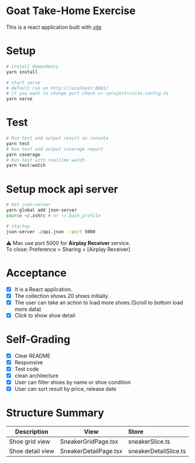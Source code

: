 # Goat Take-Home Exercise

This is a react application built with [vite](https://vitejs.dev/)

# Setup
```bash
# install dependency
yarn install

# start serve
# default run on http://localhost:8081/
# if you want to change port check => <project>/vite.config.ts
yarn serve
```


# Test
```bash
# Run test and output result on console
yarn test
# Run test and output coverage report
yarn coverage
# Run test with realtime watch
yarn test:watch
```

# Setup mock api server
```bash
# Get json-server
yarn global add json-server
source ~/.zshrc # or ~/.bash_profile

# startup
json-server ./api.json --port 5000
```
:warning: Mac use port 5000 for <b>Airplay Receiver</b> service.  
To close: Preference > Sharing > [Airplay Receiver]


# Acceptance
- [x] It is a React application.
- [x] The collection shows 20 shoes initially.
- [x] The user can take an action to load more shoes.(Scroll to bottom load more data)
- [x] Click to show shoe detail

# Self-Grading
- [x] Clear README
- [x] Responsive
- [x] Test code
- [x] clean architecture
- [x] User can filter shoes by name or shoe condition
- [x] User can sort result by price, release date

# Structure Summary
| Description                        | View                                              | Store                              |
| ---------------------------------- | ------------------------------------------------- |:-----------------------------------|
| Shoe grid view                     | SneakerGridPage.tsx                               | sneakerSlice.ts                    |
| Shoe detail view                   | SneakerDetailPage.tsx                             | sneakerDetailSlice.ts              |